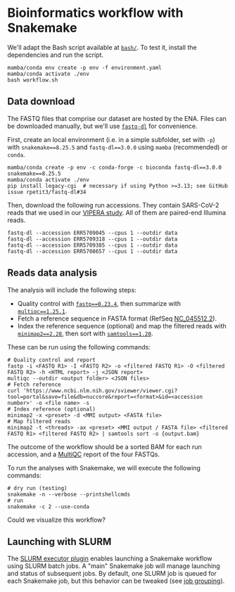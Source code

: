 # Bioinformatics workflow with Snakemake

We'll adapt the Bash script available at [`bash/`](/bioinfo/bash/). To test it,
install the dependencies and run the script.

```shell
mamba/conda env create -p env -f environment.yaml
mamba/conda activate ./env
bash workflow.sh
```

## Data download

The FASTQ files that comprise our dataset are hosted by the ENA.
Files can be downloaded manually, but we'll use [`fastq-dl`](https://github.com/rpetit3/fastq-dl)
for convenience.

First, create an local environment (i.e. in a simple subfolder, set with `-p`)
with `snakemake==8.25.5` and `fastq-dl==3.0.0` using `mamba` (recommended) or `conda`.

```shell
mamba/conda create -p env -c conda-forge -c bioconda fastq-dl==3.0.0 snakemake==8.25.5
mamba/conda activate ./env
pip install legacy-cgi  # necessary if using Python >=3.13; see GitHub issue rpetit3/fastq-dl#34
```

Then, download the following run accessions. They contain SARS-CoV-2 reads that we
used in our [VIPERA study](https://doi.org/10.1093/ve/veae018). All of them are paired-end Illumina reads.

```shell
fastq-dl --accession ERR5709045 --cpus 1 --outdir data
fastq-dl --accession ERR5709318 --cpus 1 --outdir data
fastq-dl --accession ERR5709385 --cpus 1 --outdir data
fastq-dl --accession ERR5708657 --cpus 1 --outdir data
```

## Reads data analysis

The analysis will include the following steps:

- Quality control with [`fastp==0.23.4`](https://github.com/OpenGene/fastp), then summarize with [`multiqc==1.25.1`](https://github.com/MultiQC/MultiQC).
- Fetch a reference sequence in FASTA format (RefSeq [NC_045512.2](https://www.ncbi.nlm.nih.gov/nuccore/1798174254)).
- Index the reference sequence (optional) and map the filtered reads with [`minimap2==2.28`](https://github.com/lh3/minimap2), then sort with [`samtools==1.20`](https://github.com/samtools/samtools).

These can be run using the following commands:

```shell
# Quality control and report
fastp -i <FASTQ R1> -I <FASTQ R2> -o <filtered FASTQ R1> -O <filtered FASTQ R2> -h <HTML report> -j <JSON report>
multiqc --outdir <output folder> <JSON files>
# Fetch reference
curl 'https://www.ncbi.nlm.nih.gov/sviewer/viewer.cgi?tool=portal&save=file&db=nuccore&report=<format>&id=<accession number>' -o <file name> -s
# Index reference (optional)
minimap2 -x <preset> -d <MMI output> <FASTA file>
# Map filtered reads
minimap2 -t <threads> -ax <preset> <MMI output / FASTA file> <filtered FASTQ R1> <filtered FASTQ R2> | samtools sort -o {output.bam}
```

The outcome of the workflow should be a sorted BAM for each run accession,
and a [MultiQC](https://github.com/MultiQC/MultiQC) report of the four FASTQs.

To run the analyses with Snakemake, we will execute the following commands:

```shell
# dry run (testing)
snakemake -n --verbose --printshellcmds
# run
snakemake -c 2 --use-conda
```

Could we visualize this workflow?

## Launching with SLURM

The [SLURM executor plugin](https://snakemake.github.io/snakemake-plugin-catalog/plugins/executor/slurm.html)
enables launching a Snakemake workflow using SLURM batch jobs. A "main" Snakemake job will manage launching and
status of subsequent jobs. By default, one SLURM job is queued for each Snakemake job, but this behavior can
be tweaked (see [job grouping](https://snakemake.readthedocs.io/en/v8.25.5/executing/grouping.html)).
